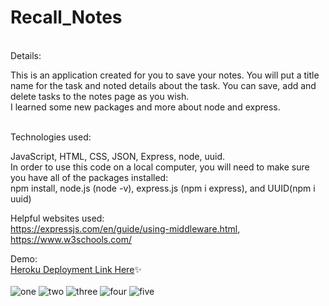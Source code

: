 # Recall_Notes
<br>
Details:

This is an application created for you to save your notes. You will put a title name for the task and noted details about the task. You can save, add and delete tasks to the notes page as you wish. 
<br>
I learned some new packages and more about node and express.

<br>
Technologies used:

JavaScript, HTML, CSS, JSON, Express, node, uuid.
<br>
In order to use this code on a local computer, you will need to make sure you have all of the packages installed:
<br>
npm install, node.js (node -v), express.js (npm i express), and UUID(npm i uuid)
<br>

Helpful websites used:
<br>
https://expressjs.com/en/guide/using-middleware.html, https://www.w3schools.com/
<br>

Demo:
<br>
<a href="https://recall-your-notes.herokuapp.com/">Heroku Deployment Link Here</a>✨
<br><br>
![one](https://user-images.githubusercontent.com/117928966/230748074-f44a55be-a6c3-4f4c-bd46-4cd4db9201c4.jpg)
![two](https://user-images.githubusercontent.com/117928966/230748078-e968483c-14a6-4235-9cd9-95e618e3520f.jpg)
![three](https://user-images.githubusercontent.com/117928966/230748082-be8ea313-8cc4-4c4e-9e00-0e772c67a8ce.jpg)
![four](https://user-images.githubusercontent.com/117928966/230748083-20dadda5-e7da-4df8-93de-c546c4909cc0.jpg)
![five](https://user-images.githubusercontent.com/117928966/230748084-09534c67-d88c-48fa-a6be-938a3dabc1cf.jpg)
